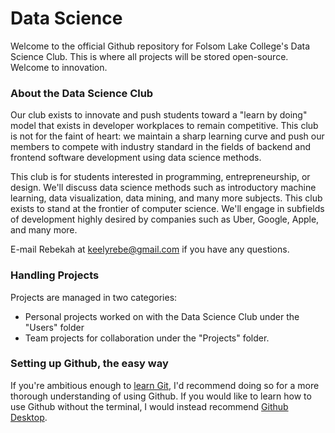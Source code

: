 # Data Science

Welcome to the official Github repository for Folsom Lake College's Data Science Club. This is where all projects will be stored open-source. Welcome to innovation.

### About the Data Science Club
Our club exists to innovate and push students toward a "learn by doing" model that exists in developer workplaces to remain competitive. This club is not for the faint of heart: we maintain a sharp learning curve and push our members to compete with industry standard in the fields of backend and frontend software development using data science methods.

This club is for students interested in programming, entrepreneurship, or design. We'll discuss data science methods such as introductory machine learning, data visualization, data mining, and many more subjects. This club exists to stand at the frontier of computer science. We'll engage in subfields of development highly desired by companies such as Uber, Google, Apple, and many more.

E-mail Rebekah at keelyrebe@gmail.com if you have any questions.

### Handling Projects
Projects are  managed in two categories:
  - Personal projects worked on with the Data Science Club under the "Users" folder
  - Team projects for collaboration under the "Projects" folder.

### Setting up Github, the easy way
If you're ambitious enough to [learn Git](http://product.hubspot.com/blog/git-and-github-tutorial-for-beginners), I'd recommend doing so for a more thorough understanding of using Github. If you would like to learn how to use Github without the terminal, I would instead recommend [Github Desktop](https://help.github.com/desktop/guides/getting-started/).